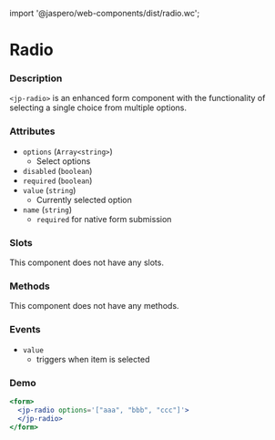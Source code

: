 import '@jaspero/web-components/dist/radio.wc';

# Radio

### Description

`<jp-radio>` is an enhanced form component with the functionality of selecting a single choice from multiple options.

### Attributes

- `options` (`Array<string>`)
  - Select options
- `disabled` (`boolean`)
- `required` (`boolean`)
- `value` (`string`)
  - Currently selected option
- `name` (`string`)
  - `required` for native form submission
  
### Slots

This component does not have any slots.

### Methods

This component does not have any methods.

### Events

- `value` 
  - triggers when item is selected

### Demo

```jsx live
<form>
  <jp-radio options='["aaa", "bbb", "ccc"]'>
  </jp-radio>
</form>
```

